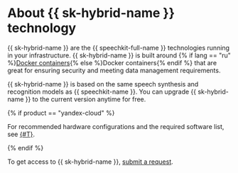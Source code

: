 # About {{ sk-hybrid-name }} technology

{{ sk-hybrid-name }} are the {{ speechkit-full-name }} technologies running in your infrastructure. {{ sk-hybrid-name }} is built around {% if lang == "ru" %}[Docker containers](/blog/posts/2022/03/docker-containers){% else %}Docker containers{% endif %} that are great for ensuring security and meeting data management requirements.

{{ sk-hybrid-name }} is based on the same speech synthesis and recognition models as {{ speechkit-name }}. You can upgrade {{ sk-hybrid-name }} to the current version anytime for free.

{% if product == "yandex-cloud" %}

For recommended hardware configurations and the required software list, see [{#T}](system-requirements.md).

{% endif %}

To get access to {{ sk-hybrid-name }}, [submit a request](/services/speechkit#contact-form).